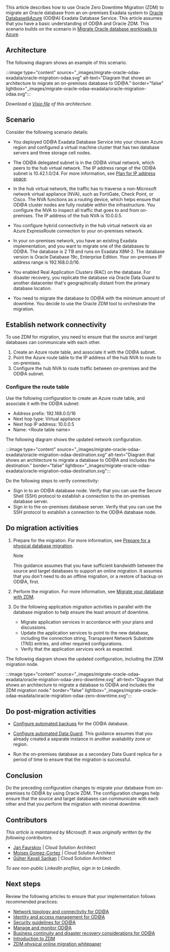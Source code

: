 This article describes how to use Oracle Zero Downtime Migration (ZDM) to migrate an Oracle database from an on-premises Exadata system to [Oracle Database@Azure](/azure/oracle/oracle-db/database-overview) (OD@A) Exadata Database Service. This article assumes that you have a basic understanding of OD@A and Oracle ZDM. This scenario builds on the scenario in [Migrate Oracle database workloads to Azure](topic-migrate-oracle-azure.yml).

## Architecture

The following diagram shows an example of this scenario.

:::image type="content" source="_images/migrate-oracle-odaa-exadata/oracle-migration-odaa.svg" alt-text="Diagram that shows an architecture to migrate an on-premises database to OD@A." border="false" lightbox="_images/migrate-oracle-odaa-exadata/oracle-migration-odaa.svg":::

*Download a [Visio file](https://arch-center.azureedge.net/oracle-migration-odaa.vsdx) of this architecture.*

## Scenario

Consider the following scenario details:

- You deployed OD@A Exadata Database Service into your chosen Azure region and configured a virtual machine cluster that has two database servers and three storage cell nodes.

- The OD@A delegated subnet is in the OD@A virtual network, which peers to the hub virtual network. The IP address range of the OD@A subnet is 10.42.1.0/24. For more information, see [Plan for IP address space](https://docs.oracle.com/iaas/Content/database-at-azure/oaa_ip.htm).
- In the hub virtual network, the traffic has to traverse a non-Microsoft network virtual appliance (NVA), such as FortiGate, Check Point, or Cisco. The NVA functions as a routing device, which helps ensure that OD@A cluster nodes are fully routable within the infrastructure. You configure the NVA to inspect all traffic that goes to and from on-premises. The IP address of the hub NVA is 10.0.0.5.
- You configure hybrid connectivity in the hub virtual network via an Azure ExpressRoute connection to your on-premises network.
- In your on-premises network, you have an existing Exadata implementation, and you want to migrate one of the databases to OD@A. The database is 2 TB and runs on Exadata X8M-2. The database version is Oracle Database 19c, Enterprise Edition. Your on-premises IP address range is 192.168.0.0/16.
- You enabled Real Application Clusters (RAC) on the database. For disaster recovery, you replicate the database via Oracle Data Guard to another datacenter that's geographically distant from the primary database location.
- You need to migrate the database to OD@A with the minimum amount of downtime. You decide to use the Oracle ZDM tool to orchestrate the migration.

## Establish network connectivity

To use ZDM for migration, you need to ensure that the source and target databases can communicate with each other.

1. Create an Azure route table, and associate it with the OD@A subnet.
1. Point the Azure route table to the IP address of the hub NVA to route to on-premises.
1. Configure the hub NVA to route traffic between on-premises and the OD@A subnet.

### Configure the route table

Use the following configuration to create an Azure route table, and associate it with the OD@A subnet:
  - Address prefix: 192.168.0.0/16
  - Next hop type: Virtual appliance
  - Next hop IP address: 10.0.0.5
  - Name: \<Route table name\>

The following diagram shows the updated network configuration.

:::image type="content" source="_images/migrate-oracle-odaa-exadata/oracle-migration-odaa-destination.svg" alt-text="Diagram that shows an architecture to migrate a database to OD@A and includes the destination." border="false" lightbox="_images/migrate-oracle-odaa-exadata/oracle-migration-odaa-destination.svg":::

Do the following steps to verify connectivity:

- Sign in to an OD@A database node. Verify that you can use the Secure Shell (SSH) protocol to establish a connection to the on-premises database server.
- Sign in to the on-premises database server. Verify that you can use the SSH protocol to establish a connection to the OD@A database node.

## Do migration activities

1. Prepare for the migration. For more information, see [Prepare for a physical database migration](https://docs.oracle.com/en/database/oracle/zero-downtime-migration/21.3/zdmug/preparing-for-database-migration.html#GUID-25B07C59-8143-41CB-B431-3D9225CCFDD6).

   > [!NOTE]
   > This guidance assumes that you have sufficient bandwidth between the source and target databases to support an online migration. It assumes that you don't need to do an offline migration, or a restore of backup on OD@A, first.

1. Perform the migration. For more information, see [Migrate your database with ZDM](https://docs.oracle.com/en/database/oracle/zero-downtime-migration/21.3/zdmug/migrating-with-zero-downtime-migration.html#GUID-C20DB7D4-E0CE-4B50-99D0-B16C18DDD34B).

1. Do the following application migration activities in parallel with the database migration to help ensure the least amount of downtime.
    - Migrate application services in accordance with your plans and discussions.
    - Update the application services to point to the new database, including the connection string, Transparent Network Substrate (TNS) entries, and other required configurations.
    - Verify that the application services work as expected.

The following diagram shows the updated configuration, including the ZDM migration node.

:::image type="content" source="_images/migrate-oracle-odaa-exadata/oracle-migration-odaa-zero-downtime.svg" alt-text="Diagram that shows an architecture to migrate a database to OD@A and includes the ZDM migration node." border="false" lightbox="_images/migrate-oracle-odaa-exadata/oracle-migration-odaa-zero-downtime.svg":::

## Do post-migration activities

- [Configure automated backups](https://docs.public.oneportal.content.oci.oraclecloud.com/iaas/exadatacloud/exacs/manage-databases.html#GUID-21EF9E4B-E5D3-4A52-8B1C-609FBADD2A7D) for the OD@A database.

- [Configure automated Data Guard](https://docs.public.oneportal.content.oci.oraclecloud.com/iaas/exadatacloud/exacs/using-data-guard-with-exacc.html#ECSCM-GUID-603988C3-604A-4305-B20A-EA0FF79C0835). This guidance assumes that you already created a separate instance in another availability zone or region.
- Run the on-premises database as a secondary Data Guard replica for a period of time to ensure that the migration is successful.

## Conclusion

Do the preceding configuration changes to migrate your database from on-premises to OD@A by using Oracle ZDM. The configuration changes help ensure that the source and target databases can communicate with each other and that you perform the migration with minimal downtime.

## Contributors

*This article is maintained by Microsoft. It was originally written by the following contributors.*

- [Jan Faurskov](https://www.linkedin.com/in/jfaurskov) | Cloud Solution Architect
- [Moises Gomez-Cortez](https://www.linkedin.com/in/moisesjgomez) | Cloud Solution Architect
- [Güher Kayali Sarikan](https://www.linkedin.com/in/guherkayali) | Cloud Solution Architect

*To see non-public LinkedIn profiles, sign in to LinkedIn.*

## Next steps

Review the following articles to ensure that your implementation follows recommended practices:

- [Network topology and connectivity for OD@A](/azure/cloud-adoption-framework/scenarios/oracle-iaas/oracle-network-topology-odaa)
- [Identity and access management for OD@A](/azure/cloud-adoption-framework/scenarios/oracle-iaas/oracle-iam-odaa)
- [Security guidelines for OD@A](/azure/cloud-adoption-framework/scenarios/oracle-iaas/oracle-security-overview-odaa)
- [Manage and monitor OD@A](/azure/cloud-adoption-framework/scenarios/oracle-iaas/oracle-manage-monitor-oracle-database-azure)
- [Business continuity and disaster recovery considerations for OD@A](/azure/cloud-adoption-framework/scenarios/oracle-iaas/oracle-disaster-recovery-oracle-database-azure)
- [Introduction to ZDM](https://docs.oracle.com/en/database/oracle/zero-downtime-migration/21.4/zdmug/introduction-to-zero-downtime-migration.html#GUID-A4EC1775-307C-47A6-89FB-E4C3F1FBC4F5)
- [ZDM physical online migration whitepaper](https://www.oracle.com/a/otn/docs/database/zdm-physical-migration-to-oracle-at-azure.pdf)
